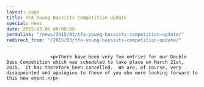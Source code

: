 ```yaml
---
layout: page
title: TFA Young Bassists Competition Update
special: news
date: 2015-03-06 09:00:00
permalink: "/news/2015/03/tfa-young-bassists-competition-update/"
redirect_from: "/2015/03/tfa-young-bassists-competition-update/"
---
```

<section>

                    
                    <p>There have been very few entries for our Double Bass Competition which was scheduled to take place on March 21st, 2015.  It has therefore been cancelled.  We are, of course, very disappointed and apologies to those of you who were looking forward to this new event.</p>

                
</section>
